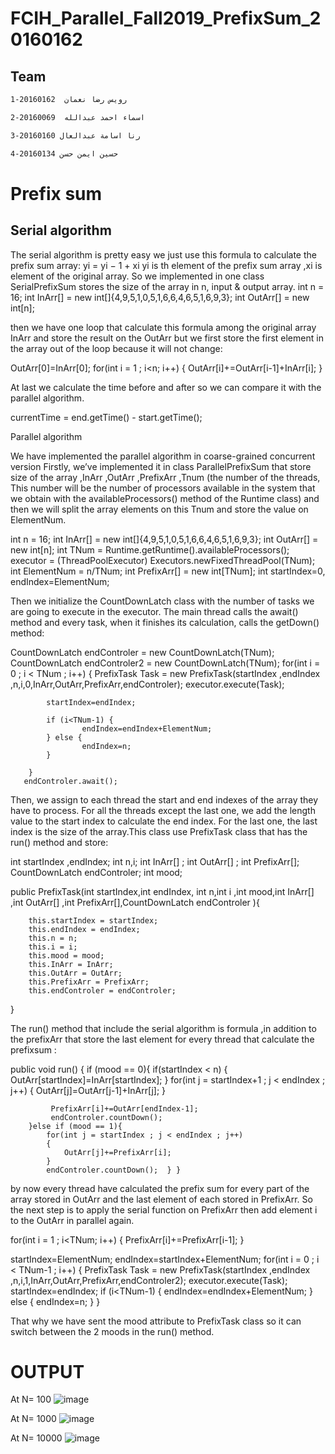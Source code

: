 # FCIH_Parallel_Fall2019_PrefixSum_20160162
## Team
```bash
1-رويس رضا نعمان  20160162
```

```bash
2-اسماء احمد عبدالله  20160069
```

```bash
3-رنا اسامة عبدالعال 20160160
```

```bash
4-حسين ايمن حسن 20160134
```


# Prefix sum 


## Serial algorithm 

The serial algorithm is pretty easy we just use this formula to calculate the prefix sum array:
yi = yi − 1 + xi
yi is th element of the prefix sum array ,xi is element of the original array.
So we implemented in one class SerialPrefixSum stores the size of the array in n, input & output array. 
int n = 16; 
int InArr[] = new int[]{4,9,5,1,0,5,1,6,6,4,6,5,1,6,9,3};
int OutArr[] = new int[n];

then we have one loop that calculate this formula among the original array InArr and store the result on the OutArr but we first store the first element in the array out of the loop because it will not change:

OutArr[0]=InArr[0];
for(int i = 1 ; i<n; i++)
       {
           OutArr[i]+=OutArr[i-1]+InArr[i];
       }

At last we calculate the time before and after so we can compare it with the parallel algorithm.

currentTime = end.getTime() - start.getTime();


Parallel algorithm 

We have implemented the parallel algorithm in coarse-grained concurrent version 
Firstly, we’ve implemented it in class ParallelPrefixSum that store size of the array ,InArr ,OutArr ,PrefixArr ,Tnum (the number of the threads, This number will be the number of processors available in the system that we obtain with the availableProcessors() method of the Runtime class)  and then we will split the array elements on this Tnum and store the value on ElementNum.

int n = 16;
int InArr[] = new int[]{4,9,5,1,0,5,1,6,6,4,6,5,1,6,9,3};
int OutArr[] = new int[n];
int TNum = Runtime.getRuntime().availableProcessors();
executor = (ThreadPoolExecutor) Executors.newFixedThreadPool(TNum);
int ElementNum = n/TNum;
int PrefixArr[] = new int[TNum];
int startIndex=0, endIndex=ElementNum;
        
Then we initialize the CountDownLatch class with the number of tasks we are going to execute in the executor. The main thread calls the await() method and every task, when it finishes its calculation, calls the getDown() method:

CountDownLatch endControler = new CountDownLatch(TNum);
CountDownLatch endControler2 = new CountDownLatch(TNum);
for(int i = 0 ; i < TNum ; i++)
        {
            PrefixTask Task = new PrefixTask(startIndex ,endIndex ,n,i,0,InArr,OutArr,PrefixArr,endControler);
            executor.execute(Task);

            startIndex=endIndex;
            
            if (i<TNum-1) {
                    endIndex=endIndex+ElementNum; 
            } else {
                    endIndex=n;
            }

        }
       endControler.await();


Then, we assign to each thread the start and end indexes of the array they have to process. For all the threads except the last one, we add the length value to the start index to calculate the end index. For the last one, the last index is the size of the array.This class use PrefixTask class that has the run() method and store: 

int startIndex ,endIndex;
int n,i;
int InArr[] ;
int OutArr[] ;
int PrefixArr[];
CountDownLatch endControler;
int mood;

public PrefixTask(int startIndex,int endIndex, int n,int i ,int mood,int InArr[] ,int OutArr[] ,int PrefixArr[],CountDownLatch endControler ){
      
        this.startIndex = startIndex;
        this.endIndex = endIndex;
        this.n = n;
        this.i = i;
        this.mood = mood;
        this.InArr = InArr;
        this.OutArr = OutArr;
        this.PrefixArr = PrefixArr;
        this.endControler = endControler;
       
       
   }

The run() method that include the serial algorithm is formula ,in addition to the prefixArr that store the last element for every thread that calculate the prefixsum  :

public void run() {
        if (mood == 0){
            if(startIndex < n)
            {
                OutArr[startIndex]=InArr[startIndex];
            }
            for(int j = startIndex+1 ; j < endIndex ; j++)
            {
                OutArr[j]=OutArr[j-1]+InArr[j];
            }

             PrefixArr[i]+=OutArr[endIndex-1];
             endControler.countDown();
        }else if (mood == 1){
            for(int j = startIndex ; j < endIndex ; j++)
            {
                OutArr[j]+=PrefixArr[i];   
            }
            endControler.countDown();  } }
 
by now every thread have calculated the prefix sum for every part of the array stored in OutArr and the last element of each stored in PrefixArr.
So the next step is to apply the serial function on PrefixArr then add element i to the OutArr in parallel again.

for(int i = 1 ; i<TNum; i++)
        {
            PrefixArr[i]+=PrefixArr[i-1];
        }

startIndex=ElementNum;
endIndex=startIndex+ElementNum;
for(int i = 0 ; i < TNum-1 ; i++)
        {
            PrefixTask Task = new PrefixTask(startIndex ,endIndex ,n,i,1,InArr,OutArr,PrefixArr,endControler2);
            executor.execute(Task);
            startIndex=endIndex;
            if (i<TNum-1) {
                    endIndex=endIndex+ElementNum; 
            } else {
                    endIndex=n;
            }
        }

That why we have sent the mood attribute to PrefixTask class so it can switch between the 2 moods in the run() method.


# OUTPUT
At N= 100
![image](https://user-images.githubusercontent.com/48626476/71034938-24037600-2123-11ea-8441-9ef134d5fb77.png)

At N= 1000
![image](https://user-images.githubusercontent.com/48626476/71035066-62009a00-2123-11ea-987e-fde7a7c9ac1d.png)

At N= 10000
![image](https://user-images.githubusercontent.com/48626476/71035096-73e23d00-2123-11ea-8731-804da4d54780.png)

